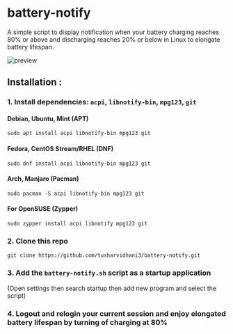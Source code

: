 

# battery-notify
A simple script to display notification when your battery charging reaches 80% or above and discharging reaches 20% or below in Linux to elongate battery lifespan.

![preview](https://imgur.com/eISIRBB.png)

## Installation :

### 1. Install dependencies: `acpi`, `libnotify-bin`, `mpg123`, `git`

#### Debian, Ubuntu, Mint (APT)
`sudo apt install acpi libnotify-bin mpg123 git`

#### Fedora, CentOS Stream/RHEL (DNF)
`sudo dnf install acpi libnotify-bin mpg123 git`

#### Arch, Manjaro (Pacman)
`sudo pacman -S acpi libnotify-bin mpg123 git`

#### For OpenSUSE (Zypper)
`sudo zypper install acpi libnotify mpg123 git`

### 2. Clone this repo
`git clone https://github.com/tusharvidhani3/battery-notify.git`

### 3. Add the `battery-notify.sh` script as a startup application
(Open settings then search startup then add new program and select the script)

### 4. Logout and relogin your current session and enjoy elongated battery lifespan by turning of charging at 80% 
